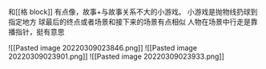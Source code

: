 和[[格 block]] 有点像，故事+与故事关系不大的小游戏。
小游戏是抛物线扔球到指定地方
球最后的终点或者场景和接下来的场景有点相似
人物在场景中行走是靠播指针，挺有意思


![[Pasted image 20220309023846.png]]
![[Pasted image 20220309023901.png]]
![[Pasted image 20220309023933.png]]